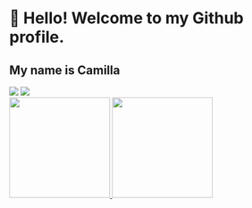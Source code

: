 # 👋 Hello! Welcome to my Github profile.
## My name is Camilla


<div>
<a href = "mailto:contato@camillamarchezini@gmail.com"><img loading="lazy" src="https://img.shields.io/badge/Gmail-D14836?style=for-the-badge&logo=gmail&logoColor=white" target="_blank"></a>
<a href="https://www.linkedin.com/in/camilla-azevedo-marchezini-fonseca" target="_blank"><img loading="lazy" src="https://img.shields.io/badge/-LinkedIn-%230077B5?style=for-the-badge&logo=linkedin&logoColor=white" target="_blank"></a>   
</div>

<div>
<a href="https://github.com/seu-usuário-aqui">
<img loading="lazy" height="180em" src="https://github-readme-stats.vercel.app/api/top-langs/?username=CamillaMarchezini&layout=compact&langs_count=7&theme=Cute Pink Light Theme"/>
<img loading="lazy" height="180em" src="https://github-readme-stats.vercel.app/api?username=CamillaMarchezini&show_icons=true&theme=Pink-Cat-Boo&include_all_commits=true&count_private=true"/>
</div>

